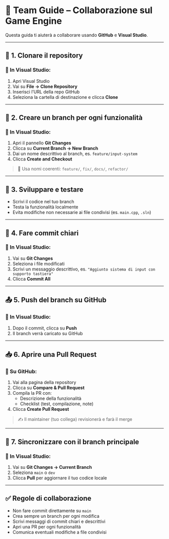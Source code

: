 # 👥 Team Guide – Collaborazione sul Game Engine

Questa guida ti aiuterà a collaborare usando **GitHub** e **Visual Studio**.

---

## 🧭 1. Clonare il repository

### 🔹 In Visual Studio:
1. Apri Visual Studio
2. Vai su **File → Clone Repository**
3. Inserisci l’URL della repo GitHub
4. Seleziona la cartella di destinazione e clicca **Clone**

---

## 🌿 2. Creare un branch per ogni funzionalità

### 🔹 In Visual Studio:
1. Apri il pannello **Git Changes**
2. Clicca su **Current Branch → New Branch**
3. Dai un nome descrittivo al branch, es. `feature/input-system`
4. Clicca **Create and Checkout**

> 📌 Usa nomi coerenti: `feature/`, `fix/`, `docs/`, `refactor/`

---

## 🧪 3. Sviluppare e testare

- Scrivi il codice nel tuo branch
- Testa la funzionalità localmente
- Evita modifiche non necessarie ai file condivisi (es. `main.cpp`, `.sln`)

---

## 💬 4. Fare commit chiari

### 🔹 In Visual Studio:
1. Vai su **Git Changes**
2. Seleziona i file modificati
3. Scrivi un messaggio descrittivo, es. `"Aggiunto sistema di input con supporto tastiera"`
4. Clicca **Commit All**

---

## 📤 5. Push del branch su GitHub

### 🔹 In Visual Studio:
1. Dopo il commit, clicca su **Push**
2. Il branch verrà caricato su GitHub

---

## 📥 6. Aprire una Pull Request

### 🔹 Su GitHub:
1. Vai alla pagina della repository
2. Clicca su **Compare & Pull Request**
3. Compila la PR con:
   - Descrizione della funzionalità
   - Checklist (test, compilazione, note)
4. Clicca **Create Pull Request**

> ✍️ Il maintainer (tuo collega) revisionerà e farà il merge

---

## 🔄 7. Sincronizzare con il branch principale

### 🔹 In Visual Studio:
1. Vai su **Git Changes → Current Branch**
2. Seleziona `main` o `dev`
3. Clicca **Pull** per aggiornare il tuo codice locale

---

## ✅ Regole di collaborazione

- Non fare commit direttamente su `main`
- Crea sempre un branch per ogni modifica
- Scrivi messaggi di commit chiari e descrittivi
- Apri una PR per ogni funzionalità
- Comunica eventuali modifiche a file condivisi

